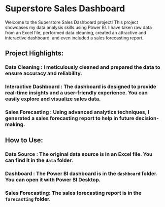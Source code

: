 # Superstore Sales Dashboard
Welcome to the Superstore Sales Dashboard project! This project showcases my data analysis skills using Power BI. I have taken raw data from an Excel file, performed data cleaning, created an attractive and interactive dashboard, and even included a sales forecasting report.

## Project Highlights:

### **Data Cleaning** : I meticulously cleaned and prepared the data to ensure accuracy and reliability.

### **Interactive Dashboard** : The dashboard is designed to provide real-time insights and a user-friendly experience. You can easily explore and visualize sales data.

### **Sales Forecasting** : Using advanced analytics techniques, I generated a sales forecasting report to help in future decision-making.

## How to Use:

### **Data Source** : The original data source is in an Excel file. You can find it in the `data` folder.

### **Dashboard** : The Power BI dashboard is in the `dashboard` folder. You can open it with Power BI Desktop.

### **Sales Forecasting**: The sales forecasting report is in the `forecasting` folder.

